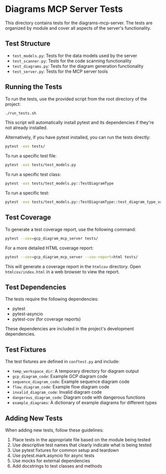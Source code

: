 # Diagrams MCP Server Tests

This directory contains tests for the diagrams-mcp-server. The tests are organized by module and cover all aspects of the server's functionality.

## Test Structure

- `test_models.py`: Tests for the data models used by the server
- `test_scanner.py`: Tests for the code scanning functionality
- `test_diagrams.py`: Tests for the diagram generation functionality
- `test_server.py`: Tests for the MCP server tools

## Running the Tests

To run the tests, use the provided script from the root directory of the project:

```bash
./run_tests.sh
```

This script will automatically install pytest and its dependencies if they're not already installed.

Alternatively, if you have pytest installed, you can run the tests directly:

```bash
pytest -xvs tests/
```

To run a specific test file:

```bash
pytest -xvs tests/test_models.py
```

To run a specific test class:

```bash
pytest -xvs tests/test_models.py::TestDiagramType
```

To run a specific test:

```bash
pytest -xvs tests/test_models.py::TestDiagramType::test_diagram_type_values
```

## Test Coverage

To generate a test coverage report, use the following command:

```bash
pytest --cov=gcp_diagram_mcp_server tests/
```

For a more detailed HTML coverage report:

```bash
pytest --cov=gcp_diagram_mcp_server --cov-report=html tests/
```

This will generate a coverage report in the `htmlcov` directory. Open `htmlcov/index.html` in a web browser to view the report.

## Test Dependencies

The tests require the following dependencies:

- pytest
- pytest-asyncio
- pytest-cov (for coverage reports)

These dependencies are included in the project's development dependencies.

## Test Fixtures

The test fixtures are defined in `conftest.py` and include:

- `temp_workspace_dir`: A temporary directory for diagram output
- `gcp_diagram_code`: Example GCP diagram code
- `sequence_diagram_code`: Example sequence diagram code
- `flow_diagram_code`: Example flow diagram code
- `invalid_diagram_code`: Invalid diagram code
- `dangerous_diagram_code`: Diagram code with dangerous functions
- `example_diagrams`: A dictionary of example diagrams for different types

## Adding New Tests

When adding new tests, follow these guidelines:

1. Place tests in the appropriate file based on the module being tested
2. Use descriptive test names that clearly indicate what is being tested
3. Use pytest fixtures for common setup and teardown
4. Use pytest.mark.asyncio for async tests
5. Use mocks for external dependencies
6. Add docstrings to test classes and methods

